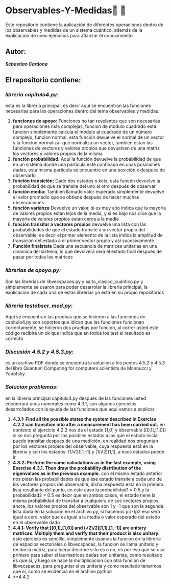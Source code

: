 # Observables-Y-Medidas📐 👀
Este repositorio contiene la aplicación de diferentes operaciones dentro de los observables y medidas de un sistema cuántico, además de la explicación de unos ejercicios para afianzar el conocimiento
## Autor:
***Sebastian Cardona***

## El repositorio contiene: 

### ***libreria capitulo4.py:***
esta es la librería principal, es decir aquí se encuentran las funciones necesarias para las operaciones dentro del tema observables y medidas. 
1. **funciones de apoyo:**
Funciones no tan revelantes que son necesarias para operaciones más complejas, funcion de modulo cuadrado esta funcion simplemente calcula el modulo al cuadrado de un número complejo, funcion normal, esta función devuelve el normal de un vector y la funcion normalizar que normaliza un vector, tambien estan las funciones de vectores y valores propios que devuelven de una matriz los vectores y valores propios de la misma
2. **función probabilidad:**
Aqui la función devuelve la probabilidad de que en un sistema donde una particula esté confinada en unas posiciones dadas, esta misma particula se encuentre en una posición x después de observarlo
3. **función transición:**
Dado dos estados o kets, esta funcón devuelve la probabilidad de que se transite del uno al otro después de observar
4. **función media:**
Tambien llamado valor esperado simplemente devuelve el valor promedio que se obtiene después de hacer muchas observaciones
5. **función varianza**
Devuelve un valor, si es muy alto indica que la mayoria de valores propios estan lejos de la media, y si es bajo nos dice que la mayoria de valores propios estan cerca a la media
6. **función transitar a vectores propios**
devuelve una lista con las probabilidades de que el estado transite a un vector propio del observable, es decir el primer elemento de la lista indica la amplitud de transicion del estado a el primer vector propio y asi sucesivamente
7. **Función finalstate**
Dada una secuencia de matrices unitarias en una dinámica del sistema, lo que devolverá será el estado final después de pasar por todas las matrices
### ***librerias de apoyo.py:***
Son las librerias de libvecspaces.py y salto_clasico_cuántico.py y simplemente se usaron para poder desarrolar la libreria principal, la explicación de cada una de estas librerias ya está en su propio repositorios
### ***libreria testobser_med.py:***
Aquí se encuentran las pruebas que se hicieron a las funciones de capitulo4.py son soportes que idican que las funciones funcionan correctamente, se hicieron dos pruebas por funcion, al correr usted este código recibirá un ok que indica que en todos los test el resultado es correcto
### ***Discusión 4.5.2 y 4.5.3.py:***
es un archivo PDF donde se encuentra la solución a los puntos 4.5.2 y 4.5.3 del libro Quantum Computing for computers scientists de Mannucci y Yanofsky
### ***Solucion problemas:***
en la libreria principal capitulo4.py después de las funciones usted encontrará unos numerales como 4.3.1, son algunos ejercicios desarrollados con la ayuda de las funciones que aqui vamos a explicar:
1. **4.3.1:  Find all the possible states the system described in Exercise 4.2.2 can transition into after a measurement has been carried out.**
en contexto el ejercicio 4.2.2 nos da el estado [1,0] y observable [[0,1],[1,0]] si se nos pregunta por los posibles estados a los que el estado inicial puede transitar despues de una medición, en realidad nos preguntan por los vectores propios del observable, cuya respuesta está en la libreria y son los estados: (1/√2)[1,-1] y (1/√2)[1,1], a esos estados puede ir
2. **4.3.2:  Perform the same calculations as in the last example, using Exercise 4.3.1. Then draw the probability distribution of the eigenvalues as in the previous example.**
con el mismo estado anterior nos piden las probabilidades de que ese estado transite a cada uno de los vectores propios del observable, dicha respuesta está en la primera lista resultante del punto, en este caso la probabilidad1 = 0.5 y la probabilidad2 = 0.5 es decir que en ambos casos, el estado tiene la misma probabilidad de transitar a cualquiera de sus vectores propios. ahora, los valores propios del observable son 1 y -1 que son la segunda lista dada en la solucion en el archivo py, si hacemos pi*1-1*p2 eso será igual a cero, valor que es igual a la media o valor esperado del estado en el observable dado
3. **4.4.1: Verify that [[0,1],[1,0]] and (√2)/2[[1,1],[1,-1]] are unitary matrices. Multiply them and verify that their product is also unitary.**
este ejercicio es sencillo, simplemente usamos la funcion en la libreria de espacios vectoriales o libvecspaces, la funcion se llama unitario y recibe la matriz, para luego decirme si lo es o no, es por eso que se uso primero para saber si las matrices dadas son unitarias, como resultado es que si, y luego se hace la multiplicacion con otra función de libvecspaces, para preguntar si es unitaria y como resultado tenermos que si, como se evidencia en el archivo python
4. **4.4.2
